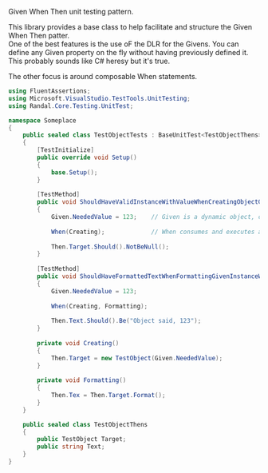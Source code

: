 Given When Then unit testing pattern.

This library provides a base class to help facilitate and structure the Given When Then patter.  
One of the best features is the use oF the DLR for the Givens.  You can define any Given property on the fly without having previously defined it.  This probably sounds like C# heresy but it's true.

The other focus is around composable When statements.

```csharp
using FluentAssertions;
using Microsoft.VisualStudio.TestTools.UnitTesting;
using Randal.Core.Testing.UnitTest;

namespace Someplace
{
	public sealed class TestObjectTests : BaseUnitTest<TestObjectThens>
	{
		[TestInitialize]
		public override void Setup()
		{
			base.Setup();
		}
		
		[TestMethod]
		public void ShouldHaveValidInstanceWithValueWhenCreatingObjectGivenValue123()
		{
			Given.NeededValue = 123;	// Given is a dynamic object, create any number of property values on the fly
			
			When(Creating);				// When consumes and executes a list of Action
			
			Then.Target.Should().NotBeNull();
		}
		
		[TestMethod]
		public void ShouldHaveFormattedTextWhenFormattingGivenInstanceWithValue123()
		{
			Given.NeededValue = 123;
			
			When(Creating, Formatting);
			
			Then.Text.Should().Be("Object said, 123");
		}
		
		private void Creating()
		{
			Then.Target = new TestObject(Given.NeededValue);
		}
		
		private void Formatting()
		{
			Then.Tex = Then.Target.Format();
		}
	}

	public sealed class TestObjectThens
	{
		public TestObject Target;
		public string Text;
	}
}
```
